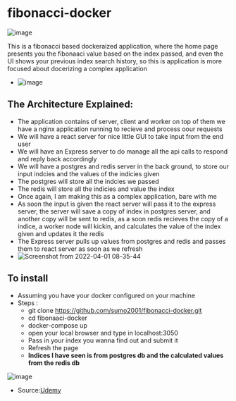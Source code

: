 # fibonacci-docker
![image](https://user-images.githubusercontent.com/51809378/161189642-d4869eba-9bcb-4c96-b1df-717e6d1195e6.png)

This is a fibonacci based dockeraized application, where the home page presents you the fibonaaci value based on the index passed, and even the UI shows your previous index search history, so this is application is more focused about docerizing a complex application

 - ![image](https://user-images.githubusercontent.com/51809378/161189178-9bd514e6-9f80-481a-9065-d28570792ade.png)


## The Architecture Explained:
- The application contains of server, client and worker on top of them we have a nginx application running to recieve and process oour requests
- We will have a react server for nice little GUI to take input from the end user
- We will have an Express server to do manage all the api calls to respond and reply back accordingly
- We will have a postgres and redis server in the back ground, to store our input indcies and the values of the indicies given
- The postgres will store all the indcies we passed
- The redis will store all the indicies and value the index
- Once again, I am making this as a complex application, bare with me
- As soon the input is given the react server will pass it to the express server, the server will save a copy of index in postgres server, and another copy will be sent to redis, as a soon redis recieves the copy of a indice, a worker node will kickin, and calculates the value of the index given and updates it the redis
- The Express server pulls up values from postgres and redis and passes them to react server as soon as we refresh
- ![Screenshot from 2022-04-01 08-35-44](https://user-images.githubusercontent.com/51809378/161188966-7cab56de-fd26-45d6-9c44-9d8accdf55c8.png)



## To install
- Assuming you have your docker configured on your machine
- Steps :
   - git clone https://github.com/sumo2001/fibonacci-docker.git
   - cd fibonaaci-docker
   - docker-compose up
   - open your local browser and type in localhost:3050
   - Pass in your index you wanna find out and submit it
   - Refresh the page
   - **Indices I have seen is from postgres db and the calculated values from the redis db**
  
![image](https://user-images.githubusercontent.com/51809378/161122621-ceb0787d-83bb-4b82-93ff-a66f0474bca3.png)
- Source:[Udemy](udemy.com/course/docker-and-kubernetes-the-complete-guide/)
